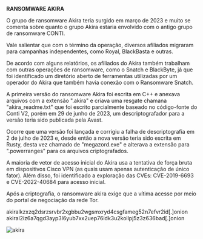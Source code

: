**RANSOMWARE AKIRA**

O grupo de ransomware Akira teria surgido em março de 2023 e muito se comenta sobre quanto o grupo Akira estaria envolvido com o antigo grupo de ransomware CONTI. 

Vale salientar que com o término da operação, diversos afiliados migraram para campanhas independentes, como Royal, BlackBasta e outras. 

De acordo com alguns relatórios, os afiliados do Akira também trabalham com outras operações de ransomware, como o Snatch e BlackByte, já que foi identificado um diretório aberto de ferramentas utilizadas por um operador do Akira que também havia conexão com o Ransomware Snatch. 

A primeira versão do ransomware Akira foi escrita em C++ e anexava arquivos com a extensão ".akira" e criava uma resgate chamana "akira_readme.txt" que foi escrito parcialmente baseado no código-fonte do Conti V2, porém em 29 de junho de 2023, um descriptografador para a versão teria sido publicada pela Avast. 

Ocorre que uma versão foi lançada e corrigiu a falha de descriptografia em 2 de julho de 2023 e, desde então a nova versão teria sido escrita em Rusty, desta vez chamado de "megazord.exe" e alterava a extensão para ".powerranges" para os arquivos criptografados. 

A maioria de vetor de acesso inicial do Akira usa a tentativa de força bruta em dispositivos Cisco VPN (as quais usam apenas autenticação de único fator). 
Além disso, foi identificado a exploração das CVEs: CVE-2019-6693 e CVE-2022-40684 para acesso inicial. 

Após a criptografia, o ransomware akira exige que a vítima acesse por meio do portal de negociação da rede Tor. 

akiralkzxzq2dsrzsrvbr2xgbbu2wgsmxryd4csgfameg52n7efvr2id[.]onion
akiral2iz6a7qgd3ayp3l6yub7xx2uep76idk3u2kollpj5z3z636bad[.]onion


![akira](https://github.com/crocodyli/Ransomwares-TTP/assets/113185400/e86fd08d-620a-4a90-975e-9280a76371c8)
